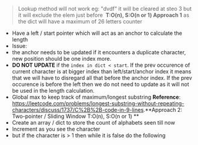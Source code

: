 > Lookup method will not work eg: "dvdf" it will be cleared at steo 3 but it will exclude the elem just before
​
**T:O(n), S:O(n or 1) Approach 1** as the dict will have a maximum of 26 letters counter
​
- Have a left / start pointer which will act as an anchor to calculate the length
- Issue:
- the anchor needs to be updated if it encounters a duplicate character, new position should be one index more.
- **DO NOT UPDATE** if the `index in dict < start`. If the prev occurence of current character is at bigger index than left/start/anchor index it means that we will have to disregard all that before the anchor index. If the prev occurence is before the left then we do not need to update as it will not be used in the length calculation.
- Global max to keep track of maximum/longest substring
​
**Reference**: https://leetcode.com/problems/longest-substring-without-repeating-characters/discuss/1737/C%2B%2B-code-in-9-lines.
​
**Approach 2: Two-pointer / Sliding Window
T:O(n), S:O(n or 1) **
​
- Create an array / dict to store the count of alphabets seen till now
- Increment as you see the character
- but if the character is > 1 then while it is false do the following